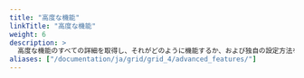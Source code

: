 ```yaml
---
title: "高度な機能"
linkTitle: "高度な機能"
weight: 6
description: >
  高度な機能のすべての詳細を取得し、それがどのように機能するか、および独自の設定方法を理解するには、次のセクションを参照してください。
aliases: ["/documentation/ja/grid/grid_4/advanced_features/"]
---
```

